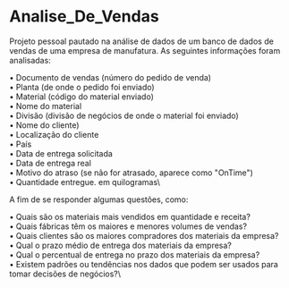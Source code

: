 # Analise_De_Vendas
Projeto pessoal pautado na análise de dados de um banco de dados de vendas de uma empresa de manufatura. As seguintes informações foram analisadas:

• Documento de vendas (número do pedido de venda)\
• Planta (de onde o pedido foi enviado)\
• Material (código do material enviado)\
• Nome do material\
• Divisão (divisão de negócios de onde o material foi enviado)\
• Nome do cliente)\
• Localização do cliente\
• País\
• Data de entrega solicitada\
• Data de entrega real\
• Motivo do atraso (se não for atrasado, aparece como "OnTime")\
• Quantidade entregue. em quilogramas\

A fim de se responder algumas questões, como:

• Quais são os materiais mais vendidos em quantidade e receita?\
• Quais fábricas têm os maiores e menores volumes de vendas?\
• Quais clientes são os maiores compradores dos materiais da empresa?\
• Qual o prazo médio de entrega dos materiais da empresa?\
• Qual o percentual de entrega no prazo dos materiais da empresa?\
• Existem padrões ou tendências nos dados que podem ser usados ​​para tomar decisões de negócios?\
